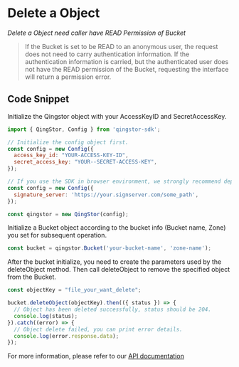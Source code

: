 # Delete a Object

*Delete a Object need caller have READ Permission of Bucket*
>If the Bucket is set to be READ to an anonymous user, the request does not need to carry authentication information. If the authentication information is carried, but the authenticated user does not have the READ permission of the Bucket, requesting the interface will return a permission error.

## Code Snippet

Initialize the Qingstor object with your AccessKeyID and SecretAccessKey.

```javascript
import { QingStor, Config } from 'qingstor-sdk';

// Initialize the config object first.
const config = new Config({
  access_key_id: "YOUR-ACCESS-KEY-ID",
  secret_access_key: "YOUR--SECRET-ACCESS-KEY",
});

// If you use the SDK in browser environment, we strongly recommend deploying a signature server that is specifically used to sign requests, so the access_key_id and secret_access_key will not exposing to the client. Node environment not support signature server for now.
const config = new Config({
  signature_server: 'https://your.signserver.com/some_path',
});

const qingstor = new QingStor(config);
```

Initialize a Bucket object according to the bucket info (Bucket name, Zone) you set for subsequent operation.

```javascript
const bucket = qingstor.Bucket('your-bucket-name', 'zone-name');
```

After the bucket initialize, you need to create the parameters used by the deleteObject method.
Then call deleteObject to remove the specified object from the Bucket.

```javascript
const objectKey = "file_your_want_delete";

bucket.deleteObject(objectKey).then(({ status }) => {
  // Object has been deleted successfully, status should be 204.
  console.log(status);
}).catch((error) => {
  // Object delete failed, you can print error details.
  console.log(error.response.data);
});
```

For more information, please refer to our [API documentation](https://docs.qingcloud.com/qingstor/api/object/delete.html)
